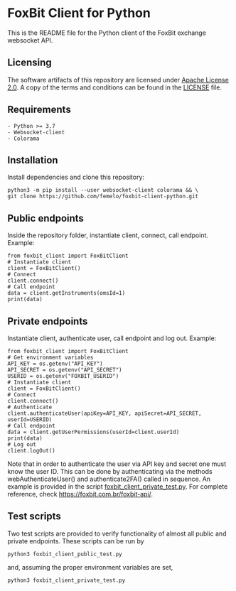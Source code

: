 # FoxBit Client for Python

This is the README file for the Python client of the FoxBit exchange websocket API.

## Licensing
The software artifacts of this repository are licensed under [Apache License 2.0](https://www.apache.org/licenses/LICENSE-2.0.html). A copy of the terms and conditions can be found in the [LICENSE](LICENSE) file.

## Requirements
	- Python >= 3.7
	- Websocket-client
	- Colorama

## Installation
Install dependencies and clone this repository:
```
python3 -m pip install --user websocket-client colorama && \
git clone https://github.com/femelo/foxbit-client-python.git
```

## Public endpoints
Inside the repository folder, instantiate client, connect, call endpoint. Example:
```
from foxbit_client import FoxBitClient
# Instantiate client
client = FoxBitClient()
# Connect
client.connect()
# Call endpoint
data = client.getInstruments(omsId=1)
print(data)
```

## Private endpoints
Instantiate client, authenticate user, call endpoint and log out. Example:
```
from foxbit_client import FoxBitClient
# Get environment variables
API_KEY = os.getenv("API_KEY")
API_SECRET = os.getenv("API_SECRET")
USERID = os.getenv("FOXBIT_USERID")
# Instantiate client
client = FoxBitClient()
# Connect
client.connect()
# Authenticate
client.authenticateUser(apiKey=API_KEY, apiSecret=API_SECRET, userId=USERID)
# Call endpoint
data = client.getUserPermissions(userId=client.userId)
print(data)
# Log out
client.logOut()
```
Note that in order to authenticate the user via API key and secret one must know the user ID. This can be done by authenticating via the methods webAuthenticateUser() and authenticate2FA() called in sequence. An example is provided in the script [foxbit_client_private_test.py](foxbit_client_private_test.py).
For complete reference, check https://foxbit.com.br/foxbit-api/.

## Test scripts
Two test scripts are provided to verify functionality of almost all public and private endpoints. These scripts can be run by
```
python3 foxbit_client_public_test.py
```
and, assuming the proper environment variables are set,
```
python3 foxbit_client_private_test.py
```